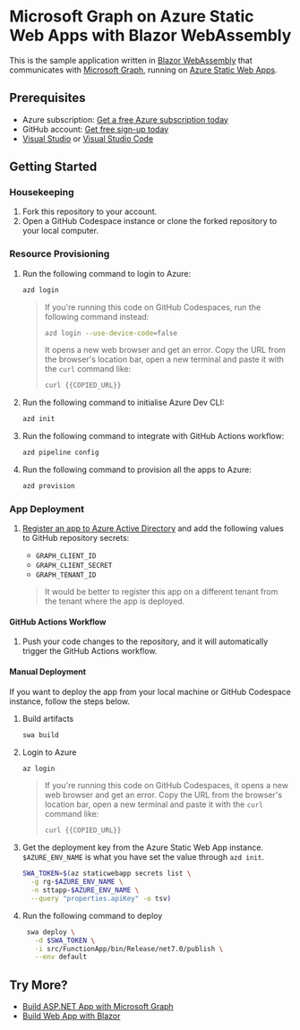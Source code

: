 # Microsoft Graph on Azure Static Web Apps with Blazor WebAssembly #

This is the sample application written in [Blazor WebAssembly](https://learn.microsoft.com/aspnet/core/blazor?WT.mc_id=dotnet-91112-juyoo) that communicates with [Microsoft Graph](https://learn.microsoft.com/graph/overview?WT.mc_id=dotnet-91112-juyoo), running on [Azure Static Web Apps](https://learn.microsoft.com/azure/static-web-apps/overview?WT.mc_id=dotnet-91112-juyoo).


## Prerequisites ##

* Azure subscription: [Get a free Azure subscription today](https://azure.microsoft.com/free?WT.mc_id=dotnet-91112-juyoo)
* GitHub account: [Get free sign-up today](http://github.com/signup)
* [Visual Studio](https://visualstudio.microsoft.com?WT.mc_id=dotnet-91112-juyoo) or [Visual Studio Code](https://code.visualstudio.com?WT.mc_id=dotnet-91112-juyoo)


## Getting Started ##

### Housekeeping ###

1. Fork this repository to your account.
1. Open a GitHub Codespace instance or clone the forked repository to your local computer.


### Resource Provisioning ###

1. Run the following command to login to Azure:

    ```bash
    azd login
    ```

   > If you're running this code on GitHub Codespaces, run the following command instead:
   > 
   > ```bash
   > azd login --use-device-code=false
   > ```
   > 
   > It opens a new web browser and get an error. Copy the URL from the browser's location bar, open a new terminal and paste it with the `curl` command like:
   > 
   > ```bash
   > curl {{COPIED_URL}}
   > ```

1. Run the following command to initialise Azure Dev CLI:

    ```bash
    azd init
    ```

1. Run the following command to integrate with GitHub Actions workflow:

    ```bash
    azd pipeline config
    ```

1. Run the following command to provision all the apps to Azure:

    ```bash
    azd provision
    ```


### App Deployment ###

1. [Register an app to Azure Active Directory](https://learn.microsoft.com/azure/active-directory/develop/quickstart-register-app?WT.mc_id=dotnet-91112-juyoo) and add the following values to GitHub repository secrets:

   * `GRAPH_CLIENT_ID`
   * `GRAPH_CLIENT_SECRET`
   * `GRAPH_TENANT_ID`

   > It would be better to register this app on a different tenant from the tenant where the app is deployed.


#### GitHub Actions Workflow ####

1. Push your code changes to the repository, and it will automatically trigger the GitHub Actions workflow.


#### Manual Deployment ####

If you want to deploy the app from your local machine or GitHub Codespace instance, follow the steps below.

1. Build artifacts

    ```bash
    swa build
    ```

1. Login to Azure

    ```bash
    az login
    ```

   > If you're running this code on GitHub Codespaces, it opens a new web browser and get an error. Copy the URL from the browser's location bar, open a new terminal and paste it with the `curl` command like:
   > 
   > ```bash
   > curl {{COPIED_URL}}
   > ```


1. Get the deployment key from the Azure Static Web App instance. `$AZURE_ENV_NAME` is what you have set the value through `azd init`.

    ```bash
    SWA_TOKEN=$(az staticwebapp secrets list \
      -g rg-$AZURE_ENV_NAME \
      -n sttapp-$AZURE_ENV_NAME \
      --query "properties.apiKey" -o tsv)
    ```

1. Run the following command to deploy

   ```bash
    swa deploy \
      -d $SWA_TOKEN \
      -i src/FunctionApp/bin/Release/net7.0/publish \
      --env default
   ```


## Try More? ##

* [Build ASP.NET App with Microsoft Graph](https://learn.microsoft.com/training/paths/m365-msgraph-dotnet-core-scenarios?WT.mc_id=dotnet-91112-juyoo)
* [Build Web App with Blazor](https://learn.microsoft.com/training/paths/build-web-apps-with-blazor?WT.mc_id=dotnet-91112-juyoo)

